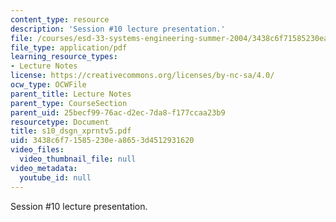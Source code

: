 ```yaml
---
content_type: resource
description: 'Session #10 lecture presentation.'
file: /courses/esd-33-systems-engineering-summer-2004/3438c6f71585230ea8653d4512931620_s10_dsgn_xprntv5.pdf
file_type: application/pdf
learning_resource_types:
- Lecture Notes
license: https://creativecommons.org/licenses/by-nc-sa/4.0/
ocw_type: OCWFile
parent_title: Lecture Notes
parent_type: CourseSection
parent_uid: 25becf99-76ac-d2ec-7da8-f177ccaa23b9
resourcetype: Document
title: s10_dsgn_xprntv5.pdf
uid: 3438c6f7-1585-230e-a865-3d4512931620
video_files:
  video_thumbnail_file: null
video_metadata:
  youtube_id: null
---
```

Session #10 lecture presentation.